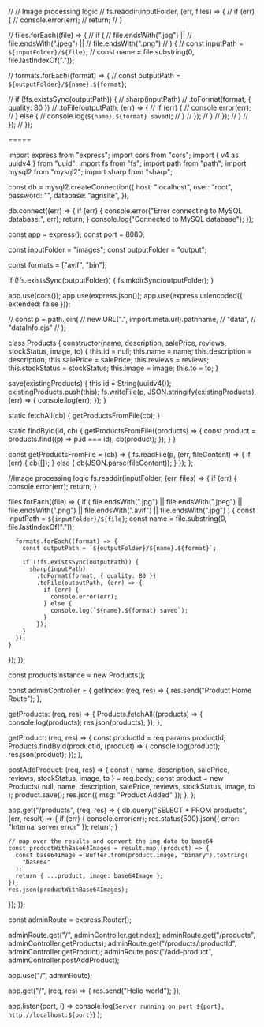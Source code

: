 
// // Image processing logic
// fs.readdir(inputFolder, (err, files) => {
//   if (err) {
//     console.error(err);
//     return;
//   }

//   files.forEach((file) => {
//     if (
//       file.endsWith(".jpg") ||
//       file.endsWith(".jpeg") ||
//       file.endsWith(".png")
//     ) {
//       const inputPath = `${inputFolder}/${file}`;
//       const name = file.substring(0, file.lastIndexOf("."));

//       formats.forEach((format) => {
//         const outputPath = `${outputFolder}/${name}.${format}`;

//         if (!fs.existsSync(outputPath)) {
//           sharp(inputPath)
//             .toFormat(format, { quality: 80 })
//             .toFile(outputPath, (err) => {
//               if (err) {
//                 console.error(err);
//               } else {
//                 console.log(`${name}.${format} saved`);
//               }
//             });
//         }
//       });
//     }
//   });
// });


=====


import express from "express";
import cors from "cors";
import { v4 as uuidv4 } from "uuid";
import fs from "fs";
import path from "path";
import mysql2 from "mysql2";
import sharp from "sharp";

const db = mysql2.createConnection({
  host: "localhost",
  user: "root",
  password: "",
  database: "agrisite",
});

db.connect((err) => {
  if (err) {
    console.error("Error connecting to MySQL database:", err);
    return;
  }
  console.log("Connected to MySQL database");
});

const app = express();
const port = 8080;

const inputFolder = "images";
const outputFolder = "output";

const formats = ["avif", "bin"];

if (!fs.existsSync(outputFolder)) {
  fs.mkdirSync(outputFolder);
}

app.use(cors());
app.use(express.json());
app.use(express.urlencoded({ extended: false }));

// const p = path.join(
//   new URL(".", import.meta.url).pathname,
//   "data",
//   "dataInfo.cjs"
// );

class Products {
  constructor(name, description, salePrice, reviews, stockStatus, image, to) {
    this.id = null;
    this.name = name;
    this.description = description;
    this.salePrice = salePrice;
    this.reviews = reviews;
    this.stockStatus = stockStatus;
    this.image = image;
    this.to = to;
  }

  save(existingProducts) {
    this.id = String(uuidv4());
    existingProducts.push(this);
    fs.writeFile(p, JSON.stringify(existingProducts), (err) => {
      console.log(err);
    });
  }

  static fetchAll(cb) {
    getProductsFromFile(cb);
  }

  static findById(id, cb) {
    getProductsFromFile((products) => {
      const product = products.find((p) => p.id === id);
      cb(product);
    });
  }
}

const getProductsFromFile = (cb) => {
  fs.readFile(p, (err, fileContent) => {
    if (err) {
      cb([]);
    } else {
      cb(JSON.parse(fileContent));
    }
  });
};

//Image processing logic
fs.readdir(inputFolder, (err, files) => {
  if (err) {
    console.error(err);
    return;
  }

  files.forEach((file) => {
    if (
      file.endsWith(".jpg") ||
      file.endsWith(".jpeg") ||
      file.endsWith(".png") ||
      file.endsWith(".avif") ||
      file.endsWith(".jpg")
    ) {
      const inputPath = `${inputFolder}/${file}`;
      const name = file.substring(0, file.lastIndexOf("."));

      formats.forEach((format) => {
        const outputPath = `${outputFolder}/${name}.${format}`;

        if (!fs.existsSync(outputPath)) {
          sharp(inputPath)
            .toFormat(format, { quality: 80 })
            .toFile(outputPath, (err) => {
              if (err) {
                console.error(err);
              } else {
                console.log(`${name}.${format} saved`);
              }
            });
        }
      });
    }
  });
});

const productsInstance = new Products();

const adminController = {
  getIndex: (req, res) => {
    res.send("Product Home Route");
  },

  getProducts: (req, res) => {
    Products.fetchAll((products) => {
      console.log(products);
      res.json(products);
    });
  },

  getProduct: (req, res) => {
    const productId = req.params.productId;
    Products.findById(productId, (product) => {
      console.log(product);
      res.json(product);
    });
  },

  postAddProduct: (req, res) => {
    const { name, description, salePrice, reviews, stockStatus, image, to } =
      req.body;
    const product = new Products(
      null,
      name,
      description,
      salePrice,
      reviews,
      stockStatus,
      image,
      to
    );
    product.save();
    res.json({ msg: "Product Added" });
  },
};

app.get("/products", (req, res) => {
  db.query("SELECT * FROM products", (err, result) => {
    if (err) {
      console.error(err);
      res.status(500).json({ error: "Internal server error" });
      return;
    }

    // map over the results and convert the img data to base64
    const productWithBase64Images = result.map((product) => {
      const base64Image = Buffer.from(product.image, "binary").toString(
        "base64"
      );
      return { ...product, image: base64Image };
    });
    res.json(productWithBase64Images);
  });
});

const adminRoute = express.Router();

adminRoute.get("/", adminController.getIndex);
adminRoute.get("/products", adminController.getProducts);
adminRoute.get("/products/:productId", adminController.getProduct);
adminRoute.post("/add-product", adminController.postAddProduct);

app.use("/", adminRoute);

app.get("/", (req, res) => {
  res.send("Hello world");
});

app.listen(port, () =>
  console.log(`Server running on port ${port}, http://localhost:${port}`)
);
